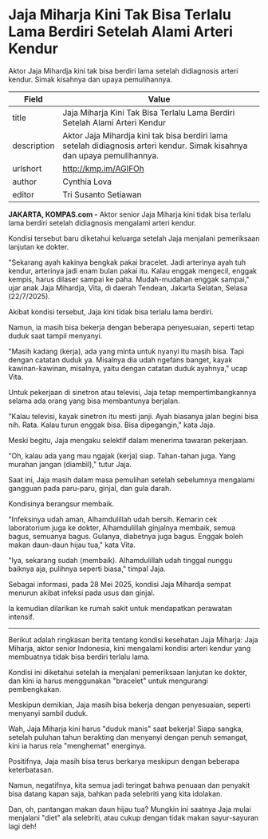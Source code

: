 # Jaja Miharja Kini Tak Bisa Terlalu Lama Berdiri Setelah Alami Arteri Kendur

Aktor Jaja Mihardja kini tak bisa berdiri lama setelah didiagnosis arteri kendur. Simak kisahnya dan upaya pemulihannya.

| Field       | Value                                                       |
|-------------|-------------------------------------------------------------|
| title       | Jaja Miharja Kini Tak Bisa Terlalu Lama Berdiri Setelah Alami Arteri Kendur |
| description | Aktor Jaja Mihardja kini tak bisa berdiri lama setelah didiagnosis arteri kendur. Simak kisahnya dan upaya pemulihannya. |
| urlshort    | http://kmp.im/AGIFOh |
| author      | Cynthia Lova |
| editor      | Tri Susanto Setiawan |

**JAKARTA, KOMPAS.com -** Aktor senior Jaja Miharja kini tidak bisa terlalu lama berdiri setelah didiagnosis mengalami arteri kendur.

Kondisi tersebut baru diketahui keluarga setelah Jaja menjalani pemeriksaan lanjutan ke dokter.

\"Sekarang ayah kakinya bengkak pakai bracelet. Jadi arterinya ayah tuh kendur, arterinya jadi enam bulan pakai itu. Kalau enggak mengecil, enggak kempis, harus dilaser sampai ke paha. Mudah-mudahan enggak sampai,\" ujar anak Jaja Mihardja, Vita, di daerah Tendean, Jakarta Selatan, Selasa (22/7/2025).

Akibat kondisi tersebut, Jaja kini tidak bisa terlalu lama berdiri.

Namun, ia masih bisa bekerja dengan beberapa penyesuaian, seperti tetap duduk saat tampil menyanyi.

\"Masih kadang (kerja), ada yang minta untuk nyanyi itu masih bisa. Tapi dengan catatan duduk ya. Misalnya dia udah ngefans banget, kayak kawinan-kawinan, misalnya, yaitu dengan catatan duduk ayahnya,\" ucap Vita.

Untuk pekerjaan di sinetron atau televisi, Jaja tetap mempertimbangkannya selama ada orang yang bisa membantunya berjalan.

\"Kalau televisi, kayak sinetron itu mesti janji. Ayah biasanya jalan begini bisa nih. Rata. Kalau turun enggak bisa. Bisa dipegangin,\" kata Jaja.

Meski begitu, Jaja mengaku selektif dalam menerima tawaran pekerjaan.

\"Oh, kalau ada yang mau ngajak (kerja) siap. Tahan-tahan juga. Yang murahan jangan (diambil),\" tutur Jaja.

Saat ini, Jaja masih dalam masa pemulihan setelah sebelumnya mengalami gangguan pada paru-paru, ginjal, dan gula darah.

Kondisinya berangsur membaik.

\"Infeksinya udah aman, Alhamdulillah udah bersih. Kemarin cek laboratorium juga ke dokter, Alhamdulillah ginjalnya membaik, semua bagus, semuanya bagus. Gulanya, diabetnya juga bagus. Enggak boleh makan daun-daun hijau tua,\" kata Vita.

\"Iya, sekarang sudah (membaik). Alhamdulillah udah tinggal nunggu baiknya aja, pulihnya seperti biasa,\" timpal Jaja.

Sebagai informasi, pada 28 Mei 2025, kondisi Jaja Mihardja sempat menurun akibat infeksi pada usus dan ginjal.

Ia kemudian dilarikan ke rumah sakit untuk mendapatkan perawatan intensif.

---
Berikut adalah ringkasan berita tentang kondisi kesehatan Jaja Miharja: Jaja Miharja, aktor senior Indonesia, kini mengalami kondisi arteri kendur yang membuatnya tidak bisa berdiri terlalu lama.

 Kondisi ini diketahui setelah ia menjalani pemeriksaan lanjutan ke dokter, dan kini ia harus menggunakan "bracelet" untuk mengurangi pembengkakan.

 Meskipun demikian, Jaja masih bisa bekerja dengan penyesuaian, seperti menyanyi sambil duduk.



Wah, Jaja Miharja kini harus "duduk manis" saat bekerja! Siapa sangka, setelah puluhan tahun berakting dan menyanyi dengan penuh semangat, kini ia harus rela "menghemat" energinya.

 Positifnya, Jaja masih bisa terus berkarya meskipun dengan beberapa keterbatasan.

 Namun, negatifnya, kita semua jadi teringat bahwa penuaan dan penyakit bisa datang kapan saja, bahkan pada selebriti yang kita idolakan.

 Dan, oh, pantangan makan daun hijau tua? Mungkin ini saatnya Jaja mulai menjalani "diet" ala selebriti, atau cukup dengan tidak makan sayur-sayuran lagi deh!
